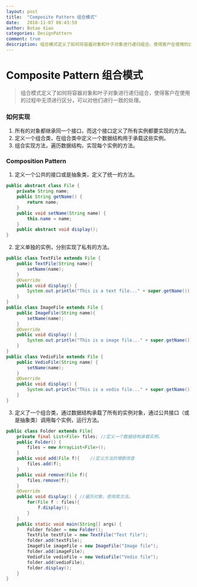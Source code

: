 ```yaml
---
layout: post
title:  "Composite Pattern 组合模式"
date:   2018-11-07 08:43:59
author: Botao Xiao
categories: DesignPattern
comment: true
description: 组合模式定义了如何将容器对象和叶子对象进行递归组合，使得客户在使用的过程中无须进行区分，可以对他们进行一致的处理。
---
```

# Composite Pattern 组合模式
> 组合模式定义了如何将容器对象和叶子对象进行递归组合，使得客户在使用的过程中无须进行区分，可以对他们进行一致的处理。

### 如何实现
1. 所有的对象都继承同一个接口，而这个接口定义了所有实例都要实现的方法。
2. 定义一个组合类，在组合类中定义一个数据结构用于承载这些实例。
3. 组合实现方法，遍历数据结构，实现每个实例的方法。

### Composition Pattern
1. 定义一个公共的接口或是抽象类，定义了统一的方法。
```Java
public abstract class File {
	private String name;
	public String getName() {
		return name;
	}
	public void setName(String name) {
		this.name = name;
	}
	public abstract void display();
}
```

2. 定义单独的实例，分别实现了私有的方法。
```Java
public class TextFile extends File {
	public TextFile(String name){
		setName(name);
	}
	@Override
	public void display() {
		System.out.println("This is a text file..." + super.getName());
	}
}
public class ImageFile extends File {
	public ImageFile(String name){
		setName(name);
	}
	@Override
	public void display() {
		System.out.println("This is a image file..." + super.getName());
	}
}
public class VedioFile extends File {
	public VedioFile(String name) {
		setName(name);
	}
	@Override
	public void display() {
		System.out.println("This is a vedio file..." + super.getName());
	}
}
```

3. 定义了一个组合类，通过数据结构承载了所有的实例对象，通过公共接口（或是抽象类）调用每个实例，运行方法。
```Java
public class Folder extends File{
	private final List<File> files;	//定义一个数据结构承载实例。
	public Folder() {
		files = new ArrayList<File>();
	}
	public void add(File f){	//定义方法的增删改查
		files.add(f);
	}
	public void remove(File f){
		files.remove(f);
	}
	@Override
	public void display() {	//遍历对象，使用其方法。
		for(File f : files){
			f.display();
		}
	}
	public static void main(String[] args) {
		Folder folder = new Folder();
		TextFile textFile = new TextFile("Test file");
		folder.add(textFile);
		ImageFile imageFile = new ImageFile("Image file");
		folder.add(imageFile);
		VedioFile vedioFile = new VedioFile("Vedio file");
		folder.add(vedioFile);
		folder.display();
	}
}
```
